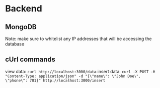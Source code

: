 # Backend

## MongoDB
Note: make sure to whitelist any IP addresses that will be accessing the database

## cUrl commands
view data: `curl http://localhost:3000/data`
insert data: `curl -X POST -H "Content-Type: application/json" -d "{\"name\": \"John Doe\", \"phone\": 781}" http://localhost:3000/insert`
